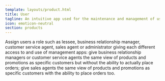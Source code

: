 ```yaml
---
template: layouts/product.html
title: User
tagline: An intuitive app used for the maintenance and management of users and roles
icon: emoticon-neutral
section: products
---
```


Assign users a role such as lessee, business relationship manager, customer service agent, sales agent or administrator giving each different access to and use of management apps: give business relationship managers or customer service agents the same view of products and promotions as specific customers but without the ability to actually place orders; give sales agents the same view of products and promotions as specific customers with the ability to place orders too.
